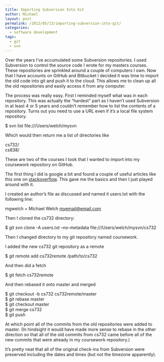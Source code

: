```yaml
---
title: Importing Subversion Into Git
author: Michael
layout: post
permalink: /2012/05/13/importing-subversion-into-git/
categories:
  - software development
tags:
  - git
  - svn
---
```

Over the years I&#8217;ve accumulated some Subversion repositories. I used Subversion to control the source code I wrote for my masters courses. These repositories are sprinkled around a couple of computers I own. Now that I have accounts on GitHub and Bitbucket I decided it was time to import the old code into git and push it to the cloud. This allows me to clean up all the old repositories and easily access it from any computer.

<!--more-->

The process was really easy. First I reminded myself what was in each repository. This was actually the &#8220;hardest&#8221; part as I haven&#8217;t used Subversion in at least 4 or 5 years and couldn&#8217;t remember how to list the contents of a repository. Turns out you need to use a URL even if it&#8217;s a local file system repository.

$ svn list file:///Users/welch/mysvn

Which would then return me a list of directories like

cs732/  
cs838/

These are two of the courses I took that I wanted to import into my coursework repository on GitHub.

The first thing I did is google a bit and found a couple of useful articles like this one on [stackoverflow][1]. This gave me the basics and then I just played around with it.

I created an author&#8217;s file as discussed and named it users.txt with the following line:

mgwelch = Michael Welch <myemail@email.com>

Then I cloned the cs732 directory:

$ git svn clone -A users.txt &#8211;no-metadata file:///Users/welch/mysvn/cs732

Then I changed directory to my git repository named coursework.

I added the new cs732 git repository as a remote

$ git remote add cs732remote /path/to/cs732

And then did a fetch

$ git fetch cs732remote

And then rebased it onto master and merged

$ git checkout -b cs732 cs732remote/master  
$ git rebase master  
$ git checkout master  
$ git merge cs732  
$ git push 

At which point all of the commits from the old repositories were added to master. (In hindsight it would have made more sense to rebase in the other direction so that all of the old commits from cs732 came before all of the new commits that were already in my coursework repository.)

It&#8217;s pretty neat that all of the original check-ins from Subversion were preserved including the dates and times (but not the timezone apparently).

 [1]: http://stackoverflow.com/questions/79165/how-to-migrate-svn-with-history-to-a-new-git-repository "Import svn into git"
